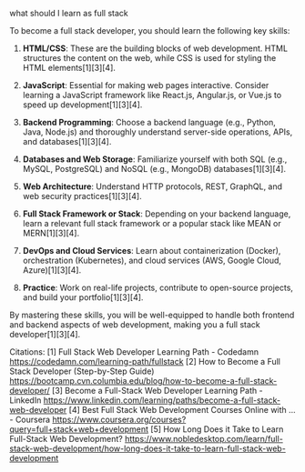 

what should I learn as full stack

To become a full stack developer, you should learn the following key skills:

1. **HTML/CSS**: These are the building blocks of web development. HTML structures the content on the web, while CSS is used for styling the HTML elements[1][3][4].

2. **JavaScript**: Essential for making web pages interactive. Consider learning a JavaScript framework like React.js, Angular.js, or Vue.js to speed up development[1][3][4].

3. **Backend Programming**: Choose a backend language (e.g., Python, Java, Node.js) and thoroughly understand server-side operations, APIs, and databases[1][3][4].

4. **Databases and Web Storage**: Familiarize yourself with both SQL (e.g., MySQL, PostgreSQL) and NoSQL (e.g., MongoDB) databases[1][3][4].

5. **Web Architecture**: Understand HTTP protocols, REST, GraphQL, and web security practices[1][3][4].

6. **Full Stack Framework or Stack**: Depending on your backend language, learn a relevant full stack framework or a popular stack like MEAN or MERN[1][3][4].

7. **DevOps and Cloud Services**: Learn about containerization (Docker), orchestration (Kubernetes), and cloud services (AWS, Google Cloud, Azure)[1][3][4].

8. **Practice**: Work on real-life projects, contribute to open-source projects, and build your portfolio[1][3][4].

By mastering these skills, you will be well-equipped to handle both frontend and backend aspects of web development, making you a full stack developer[1][3][4].

Citations:
[1] Full Stack Web Developer Learning Path - Codedamn https://codedamn.com/learning-path/fullstack
[2] How to Become a Full Stack Developer (Step-by-Step Guide) https://bootcamp.cvn.columbia.edu/blog/how-to-become-a-full-stack-developer/
[3] Become a Full-Stack Web Developer Learning Path - LinkedIn https://www.linkedin.com/learning/paths/become-a-full-stack-web-developer
[4] Best Full Stack Web Development Courses Online with ... - Coursera https://www.coursera.org/courses?query=full+stack+web+development
[5] How Long Does it Take to Learn Full-Stack Web Development? https://www.nobledesktop.com/learn/full-stack-web-development/how-long-does-it-take-to-learn-full-stack-web-development
